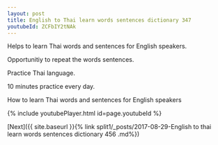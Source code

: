 ```yaml
---
layout: post
title: English to Thai learn words sentences dictionary 347 
youtubeId: ZCFbIY2tNAk
---
```

 
 
Helps to learn Thai words and sentences for English speakers.

Opportunitiy to repeat the words sentences. 

Practice Thai language. 
 
10 minutes practice every day. 
 
How to learn Thai words and sentences for English speakers 
 
{% include youtubePlayer.html id=page.youtubeId %}
 
 
[Next]({{ site.baseurl }}{% link  split1/_posts/2017-08-29-English to thai learn words sentences dictionary 456 .md%})
 
